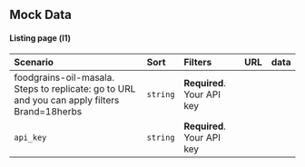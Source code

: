 ## Mock Data

#### Listing page (l1)


| Scenario  |   Sort   |            Filters         |   URL  |data|
| :-------- | :------- | :------------------------- |:-------|:---|
| foodgrains-oil-masala. Steps to replicate: go to URL and you can apply filters Brand=18herbs | `string` | **Required**. Your API key |
| `api_key` | `string` | **Required**. Your API key |


  
